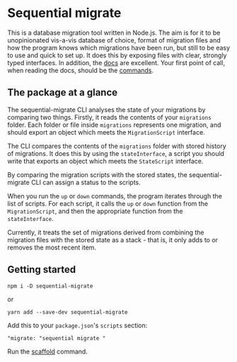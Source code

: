 # Sequential migrate

This is a database migration tool written in Node.js. The aim is for it to be unopinionated vis-a-vis database of choice, format of migration files and how the program knows which migrations have been run, but still to be easy to use and quick to set up. It does this by exposing files with clear, strongly typed interfaces. In addition, the [docs](./docs/modules.md) are excellent. Your first point of call, when reading the docs, should be the [commands](./docs/enums/COMMAND.md).

## The package at a glance

The sequential-migrate CLI analyses the state of your migrations by comparing two things. Firstly, it reads the contents of your `migrations` folder. Each folder or file inside `migrations` represents one migration, and should export an object which meets the `MigrationScript` interface.

The CLI compares the contents of the `migrations` folder with stored history of migrations. It does this by using the `stateInterface`, a script you should write that exports an object which meets the `StateScript` interface.

By comparing the migration scripts with the stored states, the sequential-migrate CLI can assign a status to the scripts.

When you run the `up` or `down` commands, the program iterates through the list of scripts. For each script, it calls the `up` or `down` function from the `MigrationScript`, and then the appropriate function from the `stateInterface`.

Currently, it treats the set of migrations derived from combining the migration files with the stored state as a stack - that is, it only adds to or removes the most recent item. 

## Getting started

```
npm i -D sequential-migrate
```

or

```
yarn add --save-dev sequential-migrate
```

Add this to your `package.json`'s `scripts` section:

```
"migrate: "sequential migrate "
```


Run the [scaffold](./docs/enums/COMMAND.md#scaffold) command.


